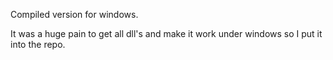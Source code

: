 Compiled version for windows.

It was a huge pain to get all dll's and make it work under windows so
I put it into the repo.
